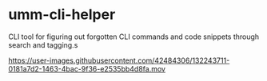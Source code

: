 # umm-cli-helper
CLI tool for figuring out forgotten CLI commands and code snippets through search and tagging.s

https://user-images.githubusercontent.com/42484306/132243711-0181a7d2-1463-4bac-9f36-e2535bb4d8fa.mov
